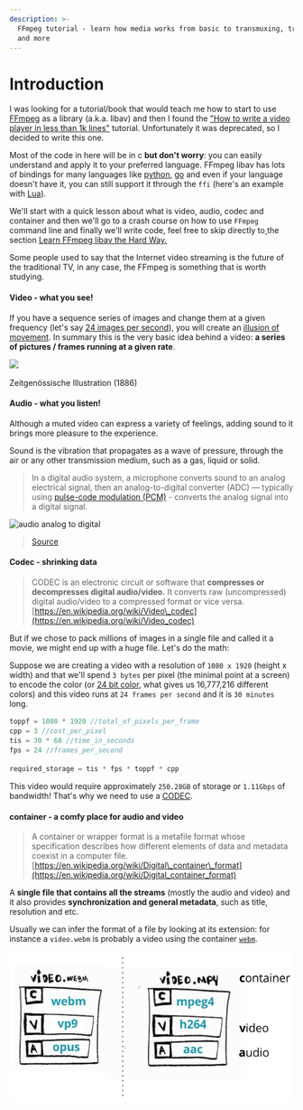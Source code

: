 ```yaml
---
description: >-
  FFmpeg tutorial - learn how media works from basic to transmuxing, transcoding
  and more
---
```


# Introduction

I was looking for a tutorial/book that would teach me how to start to use [FFmpeg](https://www.ffmpeg.org/) as a library \(a.k.a. libav\) and then I found the ["How to write a video player in less than 1k lines"](http://dranger.com/ffmpeg/) tutorial. Unfortunately it was deprecated, so I decided to write this one.

Most of the code in here will be in c **but don't worry**: you can easily understand and apply it to your preferred language. FFmpeg libav has lots of bindings for many languages like [python](https://mikeboers.github.io/PyAV/), [go](https://github.com/imkira/go-libav) and even if your language doesn't have it, you can still support it through the `ffi` \(here's an example with [Lua](https://github.com/daurnimator/ffmpeg-lua-ffi/blob/master/init.lua)\).

We'll start with a quick lesson about what is video, audio, codec and container and then we'll go to a crash course on how to use `FFmpeg` command line and finally we'll write code, feel free to skip directly to[ ](http://newmediarockstars.com/wp-content/uploads/2015/11/nintendo-direct-iwata.jpg)the section [Learn FFmpeg libav the Hard Way.](./#learn-ffmpeg-libav-the-hard-way)

Some people used to say that the Internet video streaming is the future of the traditional TV, in any case, the FFmpeg is something that is worth studying.

#### Video - what you see!

If you have a sequence series of images and change them at a given frequency \(let's say [24 images per second](https://www.filmindependent.org/blog/hacking-film-24-frames-per-second/)\), you will create an [illusion of movement](https://en.wikipedia.org/wiki/Persistence_of_vision). In summary this is the very basic idea behind a video: **a series of pictures / frames running at a given rate**.

![](https://upload.wikimedia.org/wikipedia/commons/1/1f/Linnet_kineograph_1886.jpg)

Zeitgenössische Illustration \(1886\)

#### Audio - what you listen!

Although a muted video can express a variety of feelings, adding sound to it brings more pleasure to the experience.

Sound is the vibration that propagates as a wave of pressure, through the air or any other transmission medium, such as a gas, liquid or solid.

> In a digital audio system, a microphone converts sound to an analog electrical signal, then an analog-to-digital converter \(ADC\) — typically using [pulse-code modulation \(PCM\)](https://en.wikipedia.org/wiki/Pulse-code_modulation) - converts the analog signal into a digital signal.

![audio analog to digital](https://upload.wikimedia.org/wikipedia/commons/thumb/c/c7/CPT-Sound-ADC-DAC.svg/640px-CPT-Sound-ADC-DAC.svg.png)

> [Source](https://commons.wikimedia.org/wiki/File:CPT-Sound-ADC-DAC.svg)

#### Codec - shrinking data

> CODEC is an electronic circuit or software that **compresses or decompresses digital audio/video.** It converts raw \(uncompressed\) digital audio/video to a compressed format or vice versa. [https://en.wikipedia.org/wiki/Video\_codec](https://en.wikipedia.org/wiki/Video_codec)

But if we chose to pack millions of images in a single file and called it a movie, we might end up with a huge file. Let's do the math:

Suppose we are creating a video with a resolution of `1080 x 1920` \(height x width\) and that we'll spend `3 bytes` per pixel \(the minimal point at a screen\) to encode the color \(or [24 bit color](https://en.wikipedia.org/wiki/Color_depth#True_color_.2824-bit.29), what gives us 16,777,216 different colors\) and this video runs at `24 frames per second` and it is `30 minutes` long.

```c
toppf = 1080 * 1920 //total_of_pixels_per_frame
cpp = 3 //cost_per_pixel
tis = 30 * 60 //time_in_seconds
fps = 24 //frames_per_second

required_storage = tis * fps * toppf * cpp
```

This video would require approximately `250.28GB` of storage or `1.11Gbps` of bandwidth! That's why we need to use a [CODEC](https://github.com/leandromoreira/digital_video_introduction#how-does-a-video-codec-work).

#### container - a comfy place for audio and video

> A container or wrapper format is a metafile format whose specification describes how different elements of data and metadata coexist in a computer file. [https://en.wikipedia.org/wiki/Digital\_container\_format](https://en.wikipedia.org/wiki/Digital_container_format)

A **single file that contains all the streams** \(mostly the audio and video\) and it also provides **synchronization and general metadata**, such as title, resolution and etc.

Usually we can infer the format of a file by looking at its extension: for instance a `video.webm` is probably a video using the container [`webm`](https://www.webmproject.org/).

![container](.gitbook/assets/container.png)
